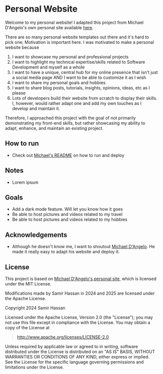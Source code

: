 # Personal Website

Welcome to my personal website! I adapted this project from Michael D'Angelo's own personal site available [here](https://github.com/mldangelo/personal-site/tree/main).

There are so many personal website templates out there and it's hard to pick one; Motivation is important here. I was motivated to make a personal website because

1) I want to showcase my personal and professional projects
2) I want to highlight my technical expertise/skills related to Software Development and myself as a whole
3) I want to have a unique, central hub for my online presence that isn't just a social media page AND I want to be able to customize it as I wish
4) I want to share my personal goals and hobbies
5) I want to share blog posts, tutorials, insights, opinions, ideas, etc as I please
6) Lots of developers build their website from scratch to display their skills. I, however, would rather adapt one and add my own touches as I develop and maintain it. 

Therefore, I approached this project with the goal of not primarily demonstrating my front-end skills, but rather showcasing my ability to adapt, enhance, and maintain an existing project.

## How to run

- Check out [Michael's README](https://github.com/mldangelo/personal-site/blob/main/README.md) on how to run and deploy

## Notes

- Lorem ipsum

## Goals

- Add a dark mode feature. Will let you know how it goes
- Be able to host pictures and videos related to my travel
- Be able to host pictures and videos related to my hobbies

## Acknowledgements

- Although he doesn't know me, I want to shoutout [Michael D'Angelo](https://mldangelo.com/). He made it really easy to adapt his website and deploy it.

## License

This project is based on [Michael D'Angelo's personal site](https://github.com/mldangelo/personal-site/tree/main), which is licensed under the MIT License. 

Modifications made by Samir Hassan in 2024 and 2025 are licensed under the Apache License.  

Copyright 2024 Samir Hassan

Licensed under the Apache License, Version 2.0 (the "License"); you may not use this file except in compliance with the License. You may obtain a copy of the License at

> <http://www.apache.org/licenses/LICENSE-2.0>

Unless required by applicable law or agreed to in writing, software distributed under the License is distributed on an "AS IS" BASIS, WITHOUT WARRANTIES OR CONDITIONS OF ANY KIND, either express or implied. See the License for the specific language governing permissions and limitations under the License.
